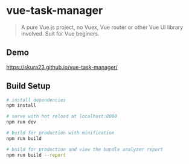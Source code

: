 # vue-task-manager

> A pure Vue.js project, no Vuex, Vue router or other Vue UI library involved. Suit for Vue beginers.

## Demo
https://skura23.github.io/vue-task-manager/

## Build Setup

``` bash
# install dependencies
npm install

# serve with hot reload at localhost:8080
npm run dev

# build for production with minification
npm run build

# build for production and view the bundle analyzer report
npm run build --report
```
